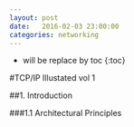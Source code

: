 ```yaml
---
layout: post
date:   2016-02-03 23:00:00
categories: networking
---
```

* will be replace by toc
{:toc}

#TCP/IP Illustated vol 1

##1. Introduction

###1.1 Architectural Principles
